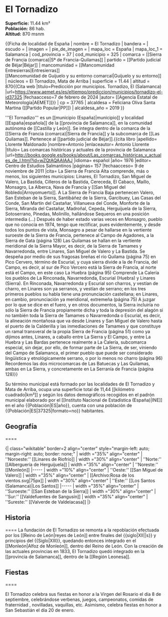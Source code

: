 # El Tornadizo

**Superficie:** 11.44 km²  
**Población:** 86 hab.  
**Altitud:** 870 msnm  

{{Ficha de localidad de España
| nombre = El Tornadizo
| bandera = 
| escudo = 
| imagen = 
| pie_de_imagen = 
| mapa_loc = España
| mapa_loc_1 = Salamanca
| cod_provincia = 37
| cod_municipio = 325
| comarca = [[Sierra de Francia (comarca)|Sª de Francia-Quilamas]]
| partido = [[Partido judicial de Béjar|Béjar]]
| mancomunidad = [[Mancomunidad Entresierras|Entresierras]]<br/>[[Mancomunidad de Guijuelo y su entorno comarcal|Guijuelo y su entorno]]
| núcleos = El Tornadizo, Mata de Arriba
| superficie = 11.44
| altitud = 870<ref>{{Cita web |título=Predicción por municipios. Tornadizo, El (Salamanca) |url=https://www.aemet.es/es/eltiempo/prediccion/municipios/tornadizo-el-id37325 |fechaacceso=7 de febrero de 2024 |autor= [[Agencia Estatal de Meteorología|AEMET]]}}</ref>
| cp = 37765
| alcaldesa = Feliciana Oliva Santa Martina ([[Partido Popular|PP]])
| alcaldesa_año = 2019
}}

'''El Tornadizo''' es un [[municipio (España)|municipio]] y localidad [[España|española]] de la [[provincia de Salamanca]], en la comunidad autónoma de [[Castilla y León]]. Se integra dentro de la comarca de la [[Sierra de Francia (comarca)|Sierra de Francia]] y la subcomarca de [[Las Quilamas]]. Pertenece al [[partido judicial de Béjar]].<ref name=ref_duplicada_1>{{cita libro |apellido= Llorente Maldonado |nombre=Antonio |enlaceautor= Antonio Llorente |título= Las comarcas históricas y actuales de la provincia de Salamanca |url=http://books.google.es/books/about/Las_comarcas_históricas_y_actuales_de_l.html?id=wZQtAQAAIAAJ |idioma= español |año= 1976 |editor= Centro de Estudios Salmantinos |páginas= 157 |fechaacceso= 9 de noviembre de 2011 |cita= La Sierra de Francia Alta comprende, más o menos, los siguientes municipios: Linares, El Tornadizo, San Miguel de Valero, La Bastida, Cilleros de la Bastida, Cereceda, El Cabaco, Maíllo, Monsagro, La Alberca, Nava de Francia y [[San Miguel del Robledo|Arroyomuerto]]. A La Sierra de Francia Baja pertenecen Valero, San Esteban de la Sierra, Santibáñez de la Sierra, Garcibuey, Las Casas del Conde, San Martín del Castañar, Villanueva del Conde, Monforte de la Sierra, Miranda del Castañar, Madroñal, Cepeda, Herguijuela de la Sierra, Sotoserrano, Pinedas, Molinillo, hallándose Sequeros en una posición intermedia (...) Después de haber estado varias veces en Monsagro, pueblo que no conocía en 1974, tengo que rectificar, pues evidentemente, y desde todos los puntos de vista, Monsagro a pesar de hallarse en la vertiente suroeste de la Sierra de Francia, pertenece al Campo de Agadones, a la Sierra de Gata (página 128) Las Quilamas se hallan en la vertiente meridional de la Sierra Mayor, es decir, de la Sierra de Tamames y Navarredonda, entre Linares, San Miguel de Valero y La Bastida. Se despeña por medio de sus fragosas breñas el río Quilama (página 75) en Pico Cervero, término de Escurial, y cuya sierra divide a la de Francia, del Campo, es decir, al sur de Pico Vercero está la Sierra de Francia, al norte está el Campo, en este caso La Huebra (página 95) Comprende La Calería los pueblos de La Rinconada, Navarredonda, Escurial (Huebra) y Linares (Sierra). En Rinconada, Navarredonda y Escurial son charros, y vestían de charro, en Linares son ya serranos, y vestían de serrano; en los tres primeros pueblos su habla tiene una pronunciación castellana; en Linares, en cambio, pronunciación ya meridional, extremeña (página 75) A juzgar por lo que se dice en el fuero, y en otros documentos, la Sierra incluiría no sólo la Sierra de Francia propiamente dicha y toda la depresión del alagón si no también toda la Sierra de Tamames o Navarredonda o Escurial, es decir, la alineación montañosa que va desde Linares y San Miguel de Valero hasta el puerto de la Calderilla y las inmediaciones de Tamames y que constituye un ramal transveral de la propia Sierra de Francia (página 51) como ya dijimos antes, Linares, a caballo entre La Sierra y El Campo, y entre La Huebra y Las Bardas pertenece realmente a La Calería, subcomarca especial, sin dejar, por ello, de formar parte de La Sierra, de ser, viniendo del Campo de Salamanca, el primer pueblo que puede ser considerado lingüística y etnológicamente serrano, o por lo menos no charro (página 96) Recordemos las dos microcomarcas de Las Batuecas y Las Quilamas, ambas en La Sierra, y concretamente en La Serranía de Francia (página 128)}}</ref>

Su término municipal está formado por las localidades de El Tornadizo y Mata de Arriba, ocupa una superficie total de 11,44&nbsp;[[kilómetro cuadrado|km²]] y según los datos demográficos recogidos en el padrón municipal elaborado por el [[Instituto Nacional de Estadística (España)|INE]] en el año {{Población|ES|año}}, cuenta con una población de {{Población|ES|37325|formato=no}} habitantes.

## Geografía

====

{| class="wikitable" border=2 align="center" style="margin-left: auto; margin-right: auto; border: none;"
| width ="35%" align="center" | ''Noroeste:'' [[Linares de Riofrío]] 
| width ="30%" align="center" | ''Norte:'' [[Alberguería de Herguijuela]] 
| width ="35%" align="center" | ''Noreste:'' [[Monleón]]
|-----
| width ="10%" align="center" | ''Oeste:'' [[San Miguel de Valero]]
| width ="35%" align="center" | [[Archivo:Rosa de los vientos.svg|75px]] 
| width ="30%" align="center" | ''Este:'' [[Los Santos (Salamanca)|Los Santos]]
|-----
| width ="35%" align="center" | ''Suroeste:'' [[San Esteban de la Sierra]] 
| width ="30%" align="center" | ''Sur:'' [[Valdefuentes de Sangusín]] 
| width ="35%" align="center" | ''Sureste:'' [[Valverde de Valdelacasa]]
|}

## Historia

====
La fundación de El Tornadizo se remonta a la repoblación efectuada por los [[Reino de León|reyes de León]] entre finales del {{siglo|XII||s}} y principios del {{Siglo|XIII}}, quedando entonces integrado en el [[Monleón|Alfoz de Monleón]], dentro del Reino de León. Con la creación de las actuales provincias en 1833, El Tornadizo quedó integrado en la [[provincia de Salamanca]], dentro de la [[Región Leonesa]].

## Fiestas

==== 

El Tornadizo celebra sus fiestas en honor a la Virgen del Rosario el día 8 de septiembre, celebrándose verbenas, juegos, campeonatos, comidas de fraternidad , novilladas, vaquillas, etc. Asimismo, celebra fiestas en honor a San Sebastián el día 20 de enero.